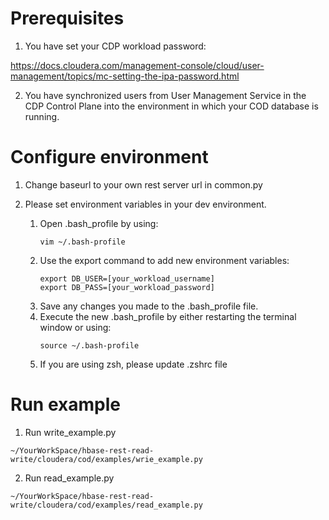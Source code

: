 # Prerequisites

1. You have set your CDP workload password:

https://docs.cloudera.com/management-console/cloud/user-management/topics/mc-setting-the-ipa-password.html

2. You have synchronized users from User Management Service in the CDP Control Plane into the environment
in which your COD database is running.
   
# Configure environment

1. Change baseurl to your own rest server url in common.py

2. Please set environment variables in your dev environment.

    1. Open .bash_profile by using:
        ```
        vim ~/.bash-profile
        ```
    2. Use the export command to add new environment variables:
        ```
        export DB_USER=[your_workload_username]
        export DB_PASS=[your_workload_password]
        ```
    3. Save any changes you made to the .bash_profile file.
    4. Execute the new .bash_profile by either restarting the terminal window or using:
        ```
        source ~/.bash-profile
        ```
    5. If you are using zsh, please update .zshrc file

# Run example
1. Run write_example.py
```
~/YourWorkSpace/hbase-rest-read-write/cloudera/cod/examples/wrie_example.py
```
2. Run read_example.py
```
~/YourWorkSpace/hbase-rest-read-write/cloudera/cod/examples/read_example.py
```